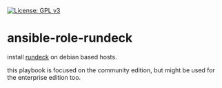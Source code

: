 [![License: GPL v3](https://img.shields.io/badge/License-GPL%20v3-blue.svg)](http://www.gnu.org/licenses/gpl-3.0)

# ansible-role-rundeck
install [rundeck](https://www.rundeck.com/) on debian based hosts.

this playbook is focused on the community edition, but might be used for the enterprise edition too.
